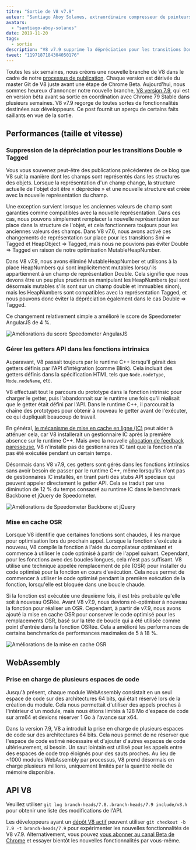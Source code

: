 ```yaml
---
titre: "Sortie de V8 v7.9"
auteur: "Santiago Aboy Solanes, extraordinaire compresseur de pointeurs"
avatars: 
  - "santiago-aboy-solanes"
date: 2019-11-20
tags: 
  - sortie
description: "V8 v7.9 supprime la dépréciation pour les transitions Double ⇒ Tagged, gère les getters API dans les fonctions intrinsics, met en cache OSR et prend en charge Wasm pour plusieurs espaces de code."
tweet: "1197187184304050176"
---
```

Toutes les six semaines, nous créons une nouvelle branche de V8 dans le cadre de notre [processus de publication](/docs/release-process). Chaque version est dérivée du master Git de V8 juste avant une étape de Chrome Beta. Aujourd'hui, nous sommes heureux d'annoncer notre nouvelle branche, [V8 version 7.9](https://chromium.googlesource.com/v8/v8.git/+log/branch-heads/7.9), qui est en version bêta avant sa sortie en coordination avec Chrome 79 Stable dans plusieurs semaines. V8 v7.9 regorge de toutes sortes de fonctionnalités destinées aux développeurs. Ce post fournit un aperçu de certains faits saillants en vue de la sortie.

<!--truncate-->
## Performances (taille et vitesse)

### Suppression de la dépréciation pour les transitions Double ⇒ Tagged

Vous vous souvenez peut-être des publications précédentes de ce blog que V8 suit la manière dont les champs sont représentés dans les structures des objets. Lorsque la représentation d'un champ change, la structure actuelle de l'objet doit être « dépréciée » et une nouvelle structure est créée avec la nouvelle représentation du champ.

Une exception survient lorsque les anciennes valeurs de champ sont garanties comme compatibles avec la nouvelle représentation. Dans ces cas, nous pouvons simplement remplacer la nouvelle représentation sur place dans la structure de l'objet, et cela fonctionnera toujours pour les anciennes valeurs des champs. Dans V8 v7.6, nous avons activé ces changements de représentation sur place pour les transitions Smi ⇒ Tagged et HeapObject ⇒ Tagged, mais nous ne pouvions pas éviter Double ⇒ Tagged en raison de notre optimisation MutableHeapNumber.

Dans V8 v7.9, nous avons éliminé MutableHeapNumber et utilisons à la place HeapNumbers qui sont implicitement mutables lorsqu'ils appartiennent à un champ de représentation Double. Cela signifie que nous devons être un peu plus prudents en manipulant les HeapNumbers (qui sont désormais mutables s'ils sont sur un champ double et immuables sinon), mais les HeapNumbers sont compatibles avec la représentation Tagged, et nous pouvons donc éviter la dépréciation également dans le cas Double ⇒ Tagged.

Ce changement relativement simple a amélioré le score de Speedometer AngularJS de 4 %.

![Améliorations du score Speedometer AngularJS](/_img/v8-release-79/speedometer-angularjs.svg)

### Gérer les getters API dans les fonctions intrinsics

Auparavant, V8 passait toujours par le runtime C++ lorsqu'il gérait des getters définis par l'API d'intégration (comme Blink). Cela incluait des getters définis dans la spécification HTML tels que `Node.nodeType`, `Node.nodeName`, etc.

V8 effectuait tout le parcours du prototype dans la fonction intrinsic pour charger le getter, puis l'abandonnait sur le runtime une fois qu'il réalisait que le getter était défini par l'API. Dans le runtime C++, il parcourait la chaîne des prototypes pour obtenir à nouveau le getter avant de l'exécuter, ce qui dupliquait beaucoup de travail.

En général, [le mécanisme de mise en cache en ligne (IC)](https://mathiasbynens.be/notes/shapes-ics) peut aider à atténuer cela, car V8 installerait un gestionnaire IC après la première absence sur le runtime C++. Mais avec la nouvelle [allocation de feedback paresseuse](https://v8.dev/blog/v8-release-77#lazy-feedback-allocation), V8 n'installe pas de gestionnaires IC tant que la fonction n'a pas été exécutée pendant un certain temps.

Désormais dans V8 v7.9, ces getters sont gérés dans les fonctions intrinsics sans avoir besoin de passer par le runtime C++, même lorsqu'ils n'ont pas de gestionnaires IC installés, en tirant parti des stubs API spéciaux qui peuvent appeler directement le getter API. Cela se traduit par une diminution de 12 % du temps consacré au runtime IC dans le benchmark Backbone et jQuery de Speedometer.

![Améliorations de Speedometer Backbone et jQuery](/_img/v8-release-79/speedometer.svg)

### Mise en cache OSR

Lorsque V8 identifie que certaines fonctions sont chaudes, il les marque pour optimisation lors du prochain appel. Lorsque la fonction s'exécute à nouveau, V8 compile la fonction à l'aide du compilateur optimisant et commence à utiliser le code optimisé à partir de l'appel suivant. Cependant, pour les fonctions avec des boucles longues, cela n'est pas suffisant. V8 utilise une technique appelée remplacement de pile (OSR) pour installer du code optimisé pour la fonction en cours d'exécution. Cela nous permet de commencer à utiliser le code optimisé pendant la première exécution de la fonction, lorsqu'elle est bloquée dans une boucle chaude.

Si la fonction est exécutée une deuxième fois, il est très probable qu'elle soit à nouveau OSRée. Avant V8 v7.9, nous devions ré-optimiser à nouveau la fonction pour réaliser un OSR. Cependant, à partir de v7.9, nous avons ajouté la mise en cache OSR pour conserver le code optimisé pour les remplacements OSR, basé sur la tête de boucle qui a été utilisée comme point d'entrée dans la fonction OSRée. Cela a amélioré les performances de certains benchmarks de performances maximales de 5 à 18 %.

![Améliorations de la mise en cache OSR](/_img/v8-release-79/osr-caching.svg)

## WebAssembly

### Prise en charge de plusieurs espaces de code

Jusqu'à présent, chaque module WebAssembly consistait en un seul espace de code sur des architectures 64 bits, qui était réservé lors de la création du module. Cela nous permettait d'utiliser des appels proches à l'intérieur d'un module, mais nous étions limités à 128 Mo d'espace de code sur arm64 et devions réserver 1 Go à l'avance sur x64.

Dans la version 7.9, V8 a introduit la prise en charge de plusieurs espaces de code sur des architectures 64 bits. Cela nous permet de ne réserver que l'espace de code estimé nécessaire et d'ajouter d'autres espaces de code ultérieurement, si besoin. Un saut lointain est utilisé pour les appels entre des espaces de code trop éloignés pour des sauts proches. Au lieu de ~1000 modules WebAssembly par processus, V8 prend désormais en charge plusieurs millions, uniquement limités par la quantité réelle de mémoire disponible.

## API V8

Veuillez utiliser `git log branch-heads/7.8..branch-heads/7.9 include/v8.h` pour obtenir une liste des modifications de l'API.

Les développeurs ayant un [dépôt V8 actif](/docs/source-code#using-git) peuvent utiliser `git checkout -b 7.9 -t branch-heads/7.9` pour expérimenter les nouvelles fonctionnalités de V8 v7.9. Alternativement, vous pouvez [vous abonner au canal Beta de Chrome](https://www.google.com/chrome/browser/beta.html) et essayer bientôt les nouvelles fonctionnalités par vous-même.
